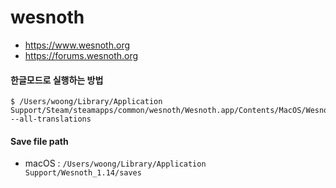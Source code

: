 # wesnoth
- https://www.wesnoth.org
- https://forums.wesnoth.org

#### 한글모드로 실행하는 방법
```
$ /Users/woong/Library/Application Support/Steam/steamapps/common/wesnoth/Wesnoth.app/Contents/MacOS/Wesnoth --all-translations
```

#### Save file path
- macOS : `/Users/woong/Library/Application Support/Wesnoth_1.14/saves`
